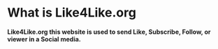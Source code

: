 # What is Like4Like.org
**Like4Like.org this website is used to send Like, Subscribe, Follow, or viewer in a Social media.**

